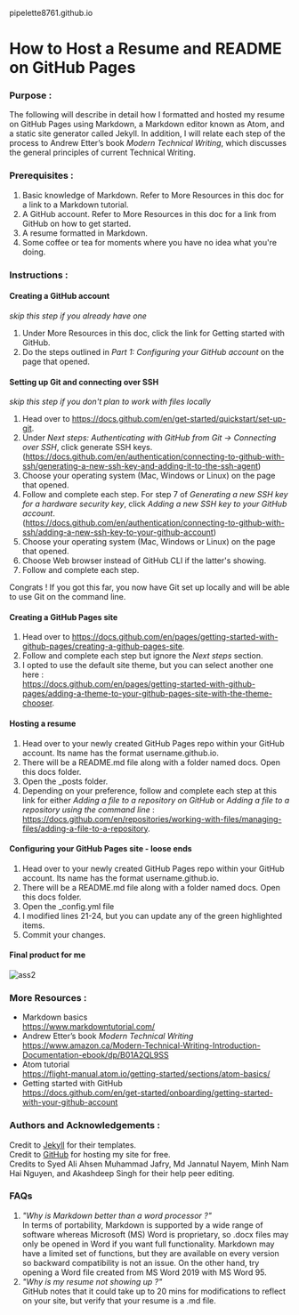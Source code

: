 pipelette8761.github.io
# How to Host a Resume and README on GitHub Pages

### Purpose :
The following will describe in detail how I formatted and hosted my resume on GitHub Pages using Markdown, a Markdown editor known as Atom, and a static site generator called Jekyll. In addition, I will relate each step of the process to Andrew Etter’s book *Modern Technical Writing*, which discusses the general principles of current Technical Writing.  

### Prerequisites :
1. Basic knowledge of Markdown. Refer to More Resources in this doc for a link to a Markdown tutorial.
2. A GitHub account. Refer to More Resources in this doc for a link from GitHub on how to get started.
3. A resume formatted in Markdown.
4. Some coffee or tea for moments where you have no idea what you're doing.

### Instructions :
#### Creating a GitHub account
*skip this step if you already have one*  
  
1. Under More Resources in this doc, click the link for Getting started with GitHub.
2. Do the steps outlined in *Part 1: Configuring your GitHub account* on the page that opened.

#### Setting up Git and connecting over SSH
*skip this step if you don't plan to work with files locally*

1. Head over to https://docs.github.com/en/get-started/quickstart/set-up-git.
2. Under *Next steps: Authenticating with GitHub from Git -> Connecting over SSH*, click generate SSH keys.(https://docs.github.com/en/authentication/connecting-to-github-with-ssh/generating-a-new-ssh-key-and-adding-it-to-the-ssh-agent)
3. Choose your operating system (Mac, Windows or Linux) on the page that opened.
4. Follow and complete each step. For step 7 of *Generating a new SSH key for a hardware security key*, click *Adding a new SSH key to your GitHub account*.  
(https://docs.github.com/en/authentication/connecting-to-github-with-ssh/adding-a-new-ssh-key-to-your-github-account)
6. Choose your operating system (Mac, Windows or Linux) on the page that opened.
7. Choose Web browser instead of GitHub CLI if the latter's showing.
8. Follow and complete each step.

Congrats ! If you got this far, you now have Git set up locally and will be able to use Git on the command line.

#### Creating a GitHub Pages site

1. Head over to https://docs.github.com/en/pages/getting-started-with-github-pages/creating-a-github-pages-site.
2. Follow and complete each step but ignore the *Next steps* section.
3. I opted to use the default site theme, but you can select another one here :  
https://docs.github.com/en/pages/getting-started-with-github-pages/adding-a-theme-to-your-github-pages-site-with-the-theme-chooser.

#### Hosting a resume

1. Head over to your newly created GitHub Pages repo within your GitHub account. Its name has the format username.github.io.
2. There will be a README.md file along with a folder named docs. Open this docs folder.
3. Open the \_posts folder.
4. Depending on your preference, follow and complete each step at this link for either *Adding a file to a repository on GitHub* or *Adding a file to a repository using the command line*  :  
https://docs.github.com/en/repositories/working-with-files/managing-files/adding-a-file-to-a-repository.

#### Configuring your GitHub Pages site - loose ends

1. Head over to your newly created GitHub Pages repo within your GitHub account. Its name has the format username.github.io.
2. There will be a README.md file along with a folder named docs. Open this docs folder.
3. Open the \_config.yml file
4. I modified lines 21-24, but you can update any of the green highlighted items.
5. Commit your changes.

#### Final product for me
![ass2](https://user-images.githubusercontent.com/92553879/139300138-440d15df-b2ac-467d-af48-635ebd84e30b.gif)

### More Resources :
- Markdown basics  
https://www.markdowntutorial.com/
- Andrew Etter’s book *Modern Technical Writing*  
https://www.amazon.ca/Modern-Technical-Writing-Introduction-Documentation-ebook/dp/B01A2QL9SS
- Atom tutorial  
https://flight-manual.atom.io/getting-started/sections/atom-basics/
- Getting started with GitHub  
https://docs.github.com/en/get-started/onboarding/getting-started-with-your-github-account

### Authors and Acknowledgements :
Credit to [Jekyll](https://jekyllrb.com/) for their templates.  
Credit to [GitHub](https://github.com/) for hosting my site for free.  
Credits to Syed Ali Ahsen Muhammad Jafry, Md Jannatul Nayem, Minh Nam Hai Nguyen, and Akashdeep Singh for their help peer editing.

### FAQs

1. *"Why is Markdown better than a word processor ?"*  
In terms of portability, Markdown is supported by a wide range of software whereas Microsoft (MS) Word is proprietary, so .docx files may only be opened in Word if you want full functionality. Markdown may have a limited set of functions, but they are available on every version so backward compatibility is not an issue. On the other hand, try opening a Word file created from MS Word 2019 with MS Word 95.
2. *"Why is my resume not showing up ?"*  
GitHub notes that it could take up to 20 mins for modifications to reflect on your site, but verify that your resume is a .md file.
